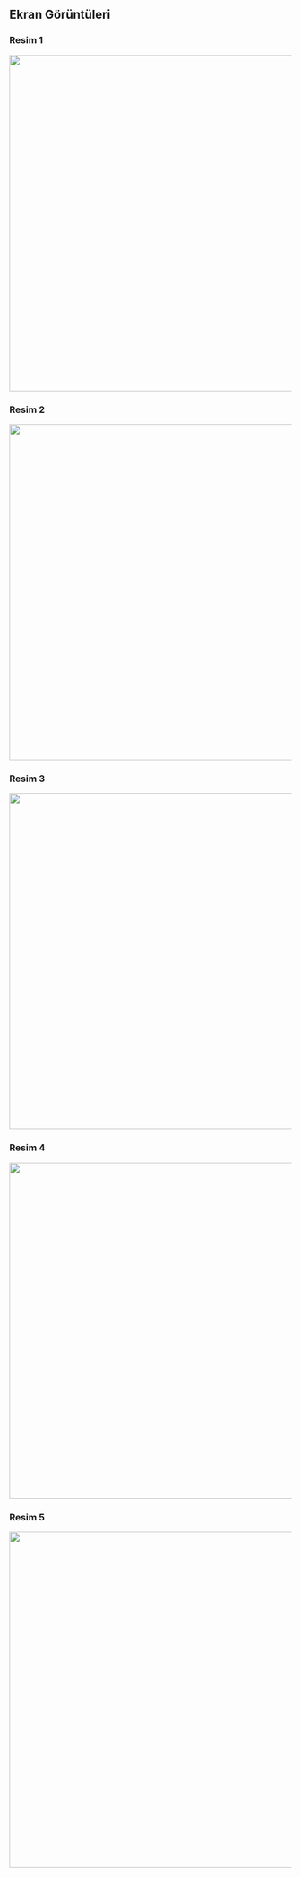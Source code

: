 ## Ekran Görüntüleri

### Resim 1
<img src="Vize-3/CanerDedeoğlu_Vize_3/ScreenShot/image_1.png" width="600">

### Resim 2
<img src="Vize-3/CanerDedeoğlu_Vize_3/ScreenShot/image_2.png" width="600">

### Resim 3
<img src="Vize-3/CanerDedeoğlu_Vize_3/ScreenShot/image_3.png" width="600">

### Resim 4
<img src="Vize-3/CanerDedeoğlu_Vize_3/ScreenShot/image_4.png" width="600">

### Resim 5
<img src="Vize-3/CanerDedeoğlu_Vize_3/ScreenShot/image_5.png" width="600">
